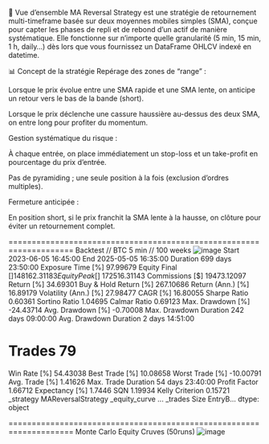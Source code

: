 🎯 Vue d’ensemble
MA Reversal Strategy est une stratégie de retournement multi-timeframe basée sur deux moyennes mobiles simples (SMA), conçue pour capter les phases de repli et de rebond d’un actif de manière systématique. Elle fonctionne sur n’importe quelle granularité (5 min, 15 min, 1 h, daily…) dès lors que vous fournissez un DataFrame OHLCV indexé en datetime.

📊 Concept de la stratégie
Repérage des zones de “range” :

Lorsque le prix évolue entre une SMA rapide et une SMA lente, on anticipe un retour vers le bas de la bande (short).

Lorsque le prix déclenche une cassure haussière au-dessus des deux SMA, on entre long pour profiter du momentum.

Gestion systématique du risque :

À chaque entrée, on place immédiatement un stop-loss et un take-profit en pourcentage du prix d’entrée.

Pas de pyramiding ; une seule position à la fois (exclusion d’ordres multiples).

Fermeture anticipée :

En position short, si le prix franchit la SMA lente à la hausse, on clôture pour éviter un retournement complet.

====================================================================
Backtest // BTC 5 min // 100 weeks
![image](https://github.com/user-attachments/assets/fa1a3af9-75df-427d-b887-6afa6db63713)
Start                     2023-06-05 16:45:00
End                       2025-05-05 16:35:00
Duration                    699 days 23:50:00
Exposure Time [%]                    97.99679
Equity Final [$]                 148162.31183
Equity Peak [$]                  172516.31143
Commissions [$]                   19473.12097
Return [%]                           34.69301
Buy & Hold Return [%]               267.10686
Return (Ann.) [%]                    16.89179
Volatility (Ann.) [%]                27.98477
CAGR [%]                             16.80055
Sharpe Ratio                          0.60361
Sortino Ratio                         1.04695
Calmar Ratio                          0.69123
Max. Drawdown [%]                   -24.43714
Avg. Drawdown [%]                    -0.70008
Max. Drawdown Duration      242 days 09:00:00
Avg. Drawdown Duration        2 days 14:51:00
# Trades                                   79
Win Rate [%]                         54.43038
Best Trade [%]                       10.08658
Worst Trade [%]                     -10.00791
Avg. Trade [%]                        1.41626
Max. Trade Duration          54 days 23:40:00
Profit Factor                         1.66712
Expectancy [%]                         1.7446
SQN                                   1.19934
Kelly Criterion                       0.15721
_strategy                  MAReversalStrategy
_equity_curve                             ...
_trades                       Size  EntryB...
dtype: object

====================================================================
Monte Carlo Equity Cruves (50runs)
![image](https://github.com/user-attachments/assets/fc6413f4-6463-438a-8f00-5573d4aa5733)
